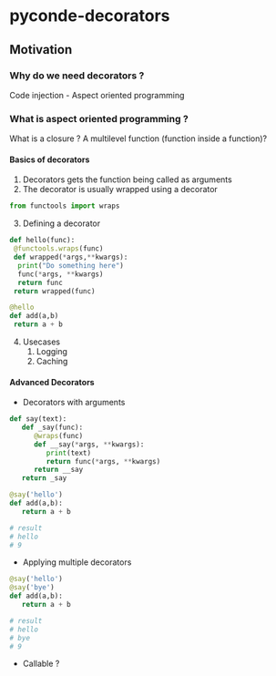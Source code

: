 # pyconde-decorators

## Motivation

### Why do we need decorators ?

Code injection - Aspect oriented programming

### What is aspect oriented programming ?

What is a closure ?
 A multilevel function (function inside a function)?

#### Basics of decorators

1. Decorators gets the function being called as arguments
2. The decorator is usually wrapped using a decorator

```python
from functools import wraps
```
3. Defining a decorator
```python
def hello(func):
 @functools.wraps(func)
 def wrapped(*args,**kwargs):
  print("Do something here")
  func(*args, **kwargs)
  return func
 return wrapped(func)

@hello
def add(a,b)
 return a + b
```

4. Usecases
   1. Logging
   2. Caching
   
#### Advanced Decorators

- Decorators with arguments

```python
def say(text):
   def _say(func):
      @wraps(func)
      def __say(*args, **kwargs):
         print(text)
         return func(*args, **kwargs)
      return __say
   return _say

@say('hello')
def add(a,b):
   return a + b

# result
# hello
# 9
```

- Applying multiple decorators

```python
@say('hello')
@say('bye')
def add(a,b):
   return a + b

# result
# hello
# bye
# 9
```

- Callable ?

